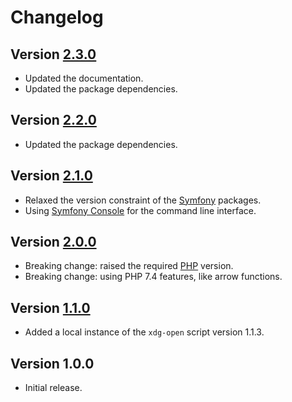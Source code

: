 # Changelog

## Version [2.3.0](https://git.belin.io/cedx/open.php/compare/v2.2.0...v2.3.0)
- Updated the documentation.
- Updated the package dependencies.

## Version [2.2.0](https://git.belin.io/cedx/open.php/compare/v2.1.0...v2.2.0)
- Updated the package dependencies.

## Version [2.1.0](https://git.belin.io/cedx/open.php/compare/v2.0.0...v2.1.0)
- Relaxed the version constraint of the [Symfony](https://symfony.com) packages.
- Using [Symfony Console](https://symfony.com/doc/current/components/console.html) for the command line interface.

## Version [2.0.0](https://git.belin.io/cedx/open.php/compare/v1.1.0...v2.0.0)
- Breaking change: raised the required [PHP](https://www.php.net) version.
- Breaking change: using PHP 7.4 features, like arrow functions.

## Version [1.1.0](https://git.belin.io/cedx/open.php/compare/v1.0.0...v1.1.0)
- Added a local instance of the `xdg-open` script version 1.1.3.

## Version 1.0.0
- Initial release.
